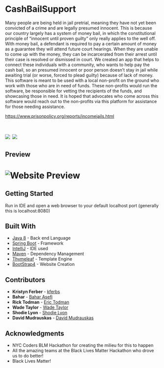 # CashBailSupport
Many people are being held in jail pretrial, meaning they have not yet been convicted of a crime and are legally presumed innocent. This is because our country largely has a system of money bail, in which the constitutional principle of “innocent until proven guilty” only really applies to the well off. With money bail, a defendant is required to pay a certain amount of money as a guarantee they will attend future court hearings. When they are unable to come up with the money, they can be incarcerated from their arrest until their case is resolved or dismissed in court. We created an app that helps to connect these individuals with a community, who wants to help pay the cash bail, so an presumed innocent or poor person doesn’t stay in jail while awaiting trial (or worse, forced to plead guilty) because of lack of money.
This software is meant to be used with a local non-profit on the ground who work with those who are in need of funds. These non-profits would run the software, be responsible for vetting the recipients of the funds, and showcasing those in need. It is hoped that advocates who come across this software would reach out to the non-profits via this platform for assistance for those needing assistance.

https://www.prisonpolicy.org/reports/incomejails.html

![](https://github.com/hackforblacklivesmatterteamjava/CashBailSupport/blob/bahar/static/img/arrest_pretrialdetention.png)
![](https://github.com/hackforblacklivesmatterteamjava/CashBailSupport/blob/bahar/static/img/jail_nobail_income.png)
=======
## Preview

![Website Preview](https://res.cloudinary.com/kristynf/image/upload/v1592227112/BailSupportBLM/Screen_Shot_2020-06-15_at_9.15.16_AM_ohereu.png)
=======
## Getting Started

Run in IDE and open a web browser to your default localhost port (generally this is localhost:8080)

## Built With

* [Java 8](https://www.java.com/en/) - Back end Language
* [Spring Boot](https://spring.io/projects/spring-boot) - Framework
* [IntelliJ](https://www.jetbrains.com/idea/) - IDE used
* [Maven](http://maven.apache.org/) - Dependency Management
* [Thymeleaf](http://www.thymeleaf.org/) - Template Engine
* [BootStrap4](https://getbootstrap.com/docs/4.0) - Website Creation

## Contributors

* **Kristyn Ferber**  - [kferbs](https://github.com/kristynf)
* **Bahar**  - [Bahar Asefi](https://github.com/Bahar61)
* **Rick Todman** - [Eric Todman](https://github.com/ricksinclair)
* **Wade Taylor**  - [Wade Taylor](https://www.linkedin.com/in/wade-taylor-5011319b/)
* **Shodie Lyon** - [Shodie Lyon](https://www.linkedin.com/in/shodielyon/)
* **David Mudrauskas** - [David Mudrauskas](https://www.linkedin.com/in/davidmudrauskas/)
## Acknowledgments

* NYC Coders BLM Hackathon for creating the milieu for this to happen 
* All the amazing teams at the Black Lives Matter Hackathon who drove us to do better!
* Black Lives Matter!
